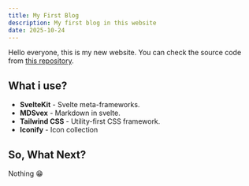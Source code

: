 ```yaml
---
title: My First Blog
description: My first blog in this website
date: 2025-10-24
---
```


Hello everyone, this is my new website. You can check the source code from [this repository](https://github.com/hyperz111/hyperz111.github.io).

## What i use?

- **SvelteKit** - Svelte meta-frameworks.
- **MDSvex** - Markdown in svelte.
- **Tailwind CSS** - Utility-first CSS framework.
- **Iconify** - Icon collection

## So, What Next?

Nothing 😁
